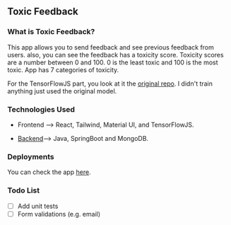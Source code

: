 ## Toxic Feedback


### What is Toxic Feedback?

This app allows you to send feedback and see previous feedback from users. also, you can see the feedback has a toxicity score. Toxicity scores are a number between 0 and 100. 0 is the least toxic and 100 is the most toxic. App has 7 categories of toxicity. 


For the TensorFlowJS part, you look at it the [original repo](!https://github.com/tensorflow/tfjs-models/tree/master/toxicity). I didn't train anything just used the original model.


### Technologies Used

- Frontend --> React, Tailwind, Material UI, and TensorFlowJS.

- [Backend](https://github.com/cenarturkmen/toxic-feedback-be)--> Java, SpringBoot and MongoDB.

### Deployments
You can check the app [here](https://toxic-feedback.vercel.app/).


### Todo List
- [ ]  Add unit tests
- [ ]  Form validations (e.g. email)
